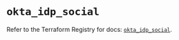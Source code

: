 # `okta_idp_social`

Refer to the Terraform Registry for docs: [`okta_idp_social`](https://registry.terraform.io/providers/okta/okta/4.19.0/docs/resources/idp_social).
